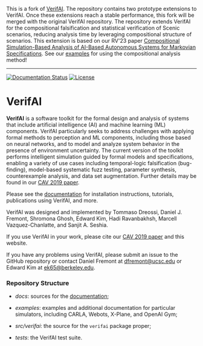 This is a fork of [VerifAI](https://github.com/berkeleyLearnVerify/verifAI/). The repository contains two prototype extensions to VerifAI. Once these extensions reach a stable performance, this fork will be merged with the original VerifAI repository. The repository extends VerifAI for the compositional falsification and statistical verification of Scenic scenarios, reducing analysis time by leveraging compositional structure of scenarios. This extension is based on our RV'23 paper [Compositional Simulation-Based Analysis of AI-Based Autonomous Systems for Markovian Specifications](https://link.springer.com/content/pdf/10.1007/978-3-031-44267-4_10.pdf?pdf=inline%20link). See our [examples](examples/compositional_analysis/) for using the compositional analysis method!

<!--The extensions implemented in this repository are listed below.
-->
<!--* The repository contains a statistical verifier, enhancing capabilities of VerifAI beyond falsification. As of right now, the verifier can only be used with static sampling strategies. See our [example](examples/smc/) for using the statistical verifier.
* It also extends VerifAI for the compositional falsification and statistical verification of Scenic scenarios, reducing analysis time by leveraging compositional structure of scenarios. This extension is based on our RV'23 paper [Compositional Simulation-Based Analysis of AI-Based Autonomous Systems for Markovian Specifications](https://link.springer.com/content/pdf/10.1007/978-3-031-44267-4_10.pdf?pdf=inline%20link). See our [example](examples/compositional_analysis/) for using the compositional analysis feature.-->

----

[![Documentation Status](https://readthedocs.org/projects/verifai/badge/?version=latest)](https://verifai.readthedocs.io/en/latest/?badge=latest)
[![License](https://img.shields.io/badge/License-BSD%203--Clause-blue.svg)](https://opensource.org/licenses/BSD-3-Clause)


# VerifAI

**VerifAI** is a software toolkit for the formal design and analysis of 
systems that include artificial intelligence (AI) and machine learning (ML)
components.
VerifAI particularly seeks to address challenges with applying formal methods to perception and ML components, including those based on neural networks, and to model and analyze system behavior in the presence of environment uncertainty.
The current version of the toolkit performs intelligent simulation guided by formal models and specifications, enabling a variety of use cases including temporal-logic falsification (bug-finding), model-based systematic fuzz testing, parameter synthesis, counterexample analysis, and data set augmentation. Further details may be found in our [CAV 2019 paper](https://people.eecs.berkeley.edu/~sseshia/pubs/b2hd-verifai-cav19.html).

Please see the [documentation](https://verifai.readthedocs.io/) for installation instructions, tutorials, publications using VerifAI, and more.

VerifAI was designed and implemented by Tommaso Dreossi, Daniel J. Fremont, Shromona Ghosh, Edward Kim, Hadi Ravanbakhsh, Marcell Vazquez-Chanlatte, and Sanjit A. Seshia. 

If you use VerifAI in your work, please cite our [CAV 2019 paper](https://people.eecs.berkeley.edu/~sseshia/pubs/b2hd-verifai-cav19.html) and this website.

If you have any problems using VerifAI, please submit an issue to the GitHub repository or contact Daniel Fremont at [dfremont@ucsc.edu](mailto:dfremont@ucsc.edu) or Edward Kim at [ek65@berkeley.edu](mailto:ek65@berkeley.edu).

### Repository Structure

* _docs_: sources for the [documentation](https://verifai.readthedocs.io/);

* _examples_: examples and additional documentation for particular simulators, including CARLA, Webots, X-Plane, and OpenAI Gym;

* _src/verifai_: the source for the `verifai` package proper;

* _tests_: the VerifAI test suite.
